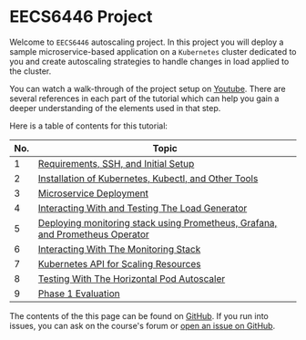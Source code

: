 # EECS6446 Project

Welcome to `EECS6446` autoscaling project. In this project you will deploy a sample
microservice-based application on a `Kubernetes` cluster dedicated to you and create
autoscaling strategies to handle changes in load applied to the cluster.

You can watch a walk-through of the project setup on [Youtube](https://youtu.be/DKAhQk7W1Rw).
There are several references in each part of the tutorial which can help you gain a deeper
understanding of the elements used in that step.

Here is a table of contents for this tutorial:

| No. | Topic |
|-----|-------|
|1    | [Requirements, SSH, and Initial Setup](tutorials/01-requirements.md) |
|2    | [Installation of Kubernetes, Kubectl, and Other Tools](tutorials/02-kubernetes.md) |
|3    | [Microservice Deployment](tutorials/03-microservice.md) |
|4    | [Interacting With and Testing The Load Generator](tutorials/04-loadgenerator.md) |
|5    | [Deploying monitoring stack using Prometheus, Grafana, and Prometheus Operator](tutorials/05-monitoring.md) |
|6    | [Interacting With The Monitoring Stack](tutorials/06-monitoring-interaction.md) |
|7    | [Kubernetes API for Scaling Resources](tutorials/07-kubernetes-api.md) |
|8    | [Testing With The Horizontal Pod Autoscaler](tutorials/08-hpa-test.md) |
|9    | [Phase 1 Evaluation](tutorials/09-phase1-evaluation.md) |

The contents of the this page can be found on [GitHub](https://github.com/pacslab/EECS6446_Project).
If you run into issues, you can ask on the course's forum
or [open an issue on GitHub](https://github.com/pacslab/EECS6446_Project/issues/new/choose).
